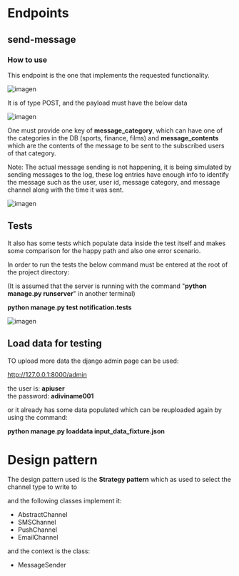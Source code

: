 # Endpoints 

## send-message


### How to use 
This endpoint is the one that implements the requested functionality. 

![imagen](https://github.com/user-attachments/assets/f99e75f7-47c2-4e4a-a08f-8b569283596b)

It is of type POST, and the payload must have the below data 

![imagen](https://github.com/user-attachments/assets/24704770-2cc6-46a5-b5cc-56141056cff1)

One must provide one key of **message_category**, which can have one of the categories in the DB (sports, finance, films)
and **message_contents** which are the contents of the message to be sent to the subscribed users of that category.

Note: The actual message sending is not happening, it is being simulated by sending messages to the log, these log entries 
have enough info to identify the message such as the user, user id, message category, and message channel along with the time it was sent.

![imagen](https://github.com/user-attachments/assets/8ce0285a-ff74-4a76-b5e4-c2810d2c3067)


## Tests

It also has some tests which populate data inside the test itself and makes some comparison for the happy path and also one error scenario.

In order to run the tests the below command must be entered at the root of the project directory: 

(It is assumed that the server is running with the command "**python manage.py runserver**" in another terminal)

**python manage.py test notification.tests**

![imagen](https://github.com/user-attachments/assets/e85d13aa-3b32-4c54-b49d-d4ac0d143706)


## Load data for testing

TO upload more data the django admin page can be used: 

http://127.0.0.1:8000/admin

the user is: **apiuser** \
the password: **adiviname001**

or it already has some data populated which can be reuploaded again by using the command:

**python manage.py loaddata input_data_fixture.json**


# Design pattern 

The design pattern used is the **Strategy pattern** which as used to select the channel type to write to

and the following classes implement it: 

- AbstractChannel
- SMSChannel
- PushChannel
- EmailChannel

and the context is the class: 

- MessageSender








